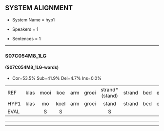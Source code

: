 
## SYSTEM ALIGNMENT

- System Name = hyp1

- Speakers = 1

- Sentences = 1

---

### S07C054M8_1LG

#### (S07C054M8_1LG-words)

- Cor=53.5%	Sub=41.9%	Del=4.7%	Ins=0.0%

|  |  |  |  |  |  |  |  |  |  |  |  |  |  |  |  |  |  |  |  |  |  |  |  |  |  |  |  |  |  |  |  |  |  |  |  |  |  |  |  |  |  |  |  |
|:--- |:---:|:---:|:---:|:---:|:---:|:---:|:---:|:---:|:---:|:---:|:---:|:---:|:---:|:---:|:---:|:---:|:---:|:---:|:---:|:---:|:---:|:---:|:---:|:---:|:---:|:---:|:---:|:---:|:---:|:---:|:---:|:---:|:---:|:---:|:---:|:---:|:---:|:---:|:---:|:---:|:---:|:---:|:---:|
| REF | klas | mooi | koe | arm | groei | strand*(stand) | strand | bed | eerst | voor | draai | sjaal | sjaal | herfst | duur | straat | straat | leeuw | clown | hoek | krant | hout | vriend | gauw | chips | groen | feest | reis | jas | huis | paard | vijf | muts | nieuw | kind | bang | oog | zacht | schoen | plas | neus | knoop | plank |
| HYP1 | klas | mo | koel | arm | groei | stand | strand | bed | eerst | voor | draai | s | sjaal | herfst |  | deur | straat | leo | klannen | hoek | krant | hout | vreend | gal | chips | groon | vest | rijs | jas | hus | part | verf | me | nieuw | kind | bang | oog | zacht | schoen | plas |  | neuis | knopplank |
| EVAL |  | S | S |  |  | S |  |  |  |  |  | S |  |  | D | S |  | S | S |  |  |  | S | S |  | S | S | S |  | S | S | S | S |  |  |  |  |  |  |  | D | S | S |
---

---
